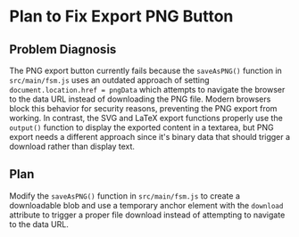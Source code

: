 # Plan to Fix Export PNG Button

## Problem Diagnosis

The PNG export button currently fails because the `saveAsPNG()` function in `src/main/fsm.js` uses an outdated approach of setting `document.location.href = pngData` which attempts to navigate the browser to the data URL instead of downloading the PNG file. Modern browsers block this behavior for security reasons, preventing the PNG export from working. In contrast, the SVG and LaTeX export functions properly use the `output()` function to display the exported content in a textarea, but PNG export needs a different approach since it's binary data that should trigger a download rather than display text.

## Plan

Modify the `saveAsPNG()` function in `src/main/fsm.js` to create a downloadable blob and use a temporary anchor element with the `download` attribute to trigger a proper file download instead of attempting to navigate to the data URL.
